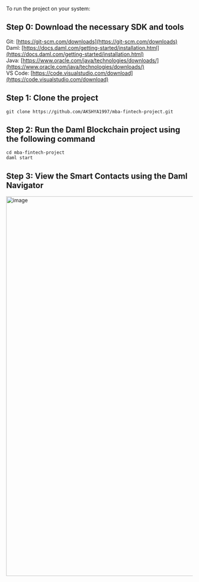 To run the project on your system:

## Step 0: Download the necessary SDK and tools

Git: [https://git-scm.com/downloads](https://git-scm.com/downloads)  
Daml: [https://docs.daml.com/getting-started/installation.html](https://docs.daml.com/getting-started/installation.html)  
Java: [https://www.oracle.com/java/technologies/downloads/](https://www.oracle.com/java/technologies/downloads/)  
VS Code: [https://code.visualstudio.com/download](https://code.visualstudio.com/download)  

## Step 1: Clone the project
```
git clone https://github.com/AKSHYA1997/mba-fintech-project.git
```

## Step 2: Run the Daml Blockchain project using the following command

```
cd mba-fintech-project
daml start
```

## Step 3: View the Smart Contacts using the Daml Navigator
<img width="1024" alt="image" src="https://github.com/user-attachments/assets/3a08cdab-950a-46a1-89b5-c550b3ea65f3" />
